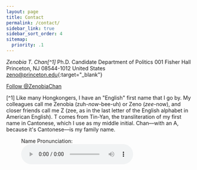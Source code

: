 ```yaml
---
layout: page
title: Contact
permalink: /contact/
sidebar_link: true
sidebar_sort_order: 4
sitemap:
  priority: .1
---
```


*Zenobia T. Chan[^1]*
Ph.D. Candidate 
Department of Politics
001 Fisher Hall
Princeton, NJ 08544-1012
United States
[zeno@princeton.edu](mailto:zeno@princeton.edu){:target="_blank"}

<a href="https://twitter.com/ZenobiaChan?ref_src=twsrc%5Etfw" class="twitter-follow-button" data-show-count="false">Follow @ZenobiaChan</a><script async src="https://platform.twitter.com/widgets.js" charset="utf-8"></script>

[^1] Like many Hongkongers, I have an "English" first name that I go by. My colleagues call me Zenobia (zuh-*now*-bee-uh) or Zeno (*zee*-now), and closer friends call me Z (zee, as in the last letter of the English alphabet in American English). T comes from Tin-Yan, the transliteration of my first name in Cantonese, which I use as my middle initial. Chan––with an A, because it's Cantonese––is my family name. 

<figure>
    <figcaption>Name Pronunciation:</figcaption>
    <audio
        controls
        src="/assets/pronunciation.m4a">
            Your browser does not support the
            <code>audio</code> element.
    </audio>
</figure> 

